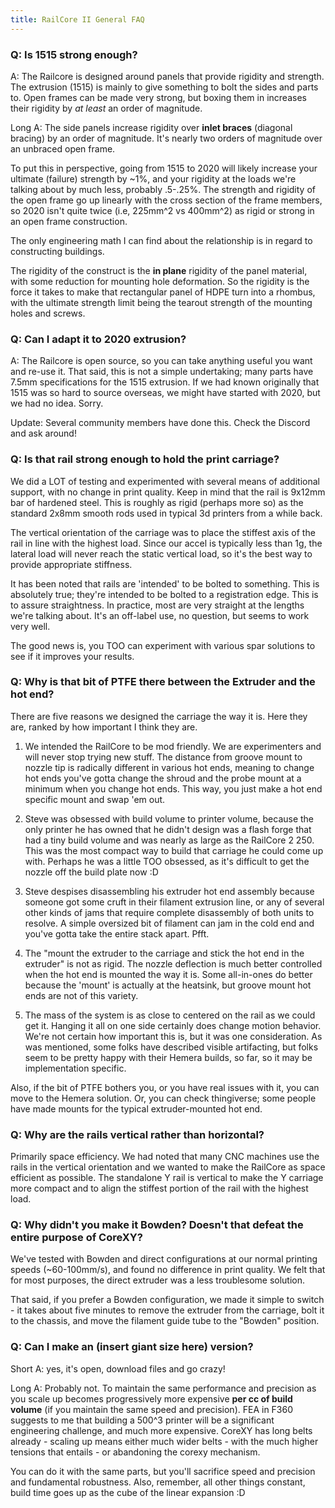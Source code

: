 ```yaml
---
title: RailCore II General FAQ
---
```

### Q: Is 1515 strong enough?

A: The Railcore is designed around panels that provide rigidity and strength. The extrusion (1515) is mainly to give something to bolt the sides and parts to. Open frames can be made very strong, but boxing them in increases their rigidity by *at least* an order of magnitude. 

Long A: The side panels increase rigidity over **inlet braces** (diagonal bracing) by an order of magnitude. It's nearly two orders of magnitude over an unbraced open frame. 

To put this in perspective, going from 1515 to 2020 will likely increase your ultimate (failure) strength by ~1%, and your rigidity at the loads we're talking about by much less, probably .5-.25%. The strength and rigidity of the open frame go up linearly with the cross section of the frame members, so 2020 isn't quite twice (i.e, 225mm^2 vs 400mm^2) as rigid or strong in an open frame construction. 

The only engineering math I can find about the relationship is in regard to constructing buildings. 

The rigidity of the construct is the **in plane** rigidity of the panel material, with some reduction for mounting hole deformation. So the rigidity is the force it takes to make that rectangular panel of HDPE turn into a rhombus, with the ultimate strength limit being the tearout strength of the mounting holes and screws. 

### Q: Can I adapt it to 2020 extrusion?

A: The Railcore is open source, so you can take anything useful you want and re-use it. That said, this is not a simple undertaking; many parts have 7.5mm specifications for the 1515 extrusion. If we had known originally that 1515 was so hard to source overseas, we might have started with 2020, but we had no idea. Sorry. 

Update: Several community members have done this. Check the Discord and ask around!

### Q: Is that rail strong enough to hold the print carriage?

We did a LOT of testing and experimented with several means of additional support, with no change in print quality. Keep in mind that the rail is 9x12mm bar of hardened steel. This is roughly as rigid (perhaps more so) as the standard 2x8mm smooth rods used in typical 3d printers from a while back. 

The vertical orientation of the carriage was to place the stiffest axis of the rail in line with the highest load. Since our accel is typically less than 1g, the lateral load will never reach the static vertical load, so it's the best way to provide appropriate stiffness. 

It has been noted that rails are 'intended' to be bolted to something. This is absolutely true; they're intended to be bolted to a registration edge. This is to assure straightness. In practice, most are very straight at the lengths we're talking about. It's an off-label use, no question, but seems to work very well. 

The good news is, you TOO can experiment with various spar solutions to see if it improves your results. 

### Q: Why is that bit of PTFE there between the Extruder and the hot end?

There are five reasons we designed the carriage the way it is. Here they are, ranked by how important I think they are.

1) We intended the RailCore to be mod friendly. We are experimenters and will never stop trying new stuff. The distance from groove mount to nozzle tip is radically different in various hot ends, meaning to change hot ends you've gotta change the shroud and the probe mount at a minimum when you change hot ends. This way, you just make a hot end specific mount and swap 'em out.

2) Steve was obsessed with build volume to printer volume, because the only printer he has owned that he didn't design was a flash forge that had a tiny build volume and was nearly as large as the RailCore 2 250. This was the most compact way to build that carriage he could come up with. Perhaps he was a little TOO obsessed, as it's difficult to get the nozzle off the build plate now :D

3) Steve despises disassembling his extruder hot end assembly because someone got some cruft in their filament extrusion line, or any of several other kinds of jams that require complete disassembly of both units to resolve. A simple oversized bit of filament can jam in the cold end and you've gotta take the entire stack apart. Pfft.

4) The "mount the extruder to the carriage and stick the hot end in the extruder" is not as rigid. The nozzle deflection is much better controlled when the hot end is mounted the way it is. Some all-in-ones do better because the 'mount' is actually at the heatsink, but groove mount hot ends are not of this variety.

5) The mass of the system is as close to centered on the rail as we could get it. Hanging it all on one side certainly does change motion behavior. We're not certain how important this is, but it was one consideration. As was mentioned, some folks have described visible artifacting, but folks seem to be pretty happy with their Hemera builds, so far, so it may be implementation specific.

Also, if the bit of PTFE bothers you, or you have real issues with it, you can move to the Hemera solution. Or, you can check thingiverse; some people have made mounts for the typical extruder-mounted hot end. 

### Q: Why are the rails vertical rather than horizontal?

Primarily space efficiency. We had noted that many CNC machines use the rails in the vertical orientation and we wanted to make the RailCore as space efficient as possible. The standalone Y rail is vertical to make the Y carriage more compact and to align the stiffest portion of the rail with the highest load. 

### Q: Why didn't you make it Bowden? Doesn't that defeat the entire purpose of CoreXY?

We've tested with Bowden and direct configurations at our normal printing speeds (~60-100mm/s), and found no difference in print quality. We felt that for most purposes, the direct extruder was a less troublesome solution. 

That said, if you prefer a Bowden configuration, we made it simple to switch - it takes about five minutes to remove the extruder from the carriage, bolt it to the chassis, and move the filament guide tube to the "Bowden" position. 

### Q: Can I make an (insert giant size here) version?

Short A: yes, it's open, download files and go crazy!

Long A: Probably not. To maintain the same performance and precision as you scale up becomes progressively more expensive **per cc of build volume** (if you maintain the same speed and precision). FEA in F360 suggests to me that building a 500^3 printer will be a significant engineering challenge, and much more expensive. CoreXY has long belts already - scaling up means either much wider belts - with the much higher tensions that entails - or abandoning the corexy mechanism.

You can do it with the same parts, but you'll sacrifice speed and precision and fundamental robustness. Also, remember, all other things constant, build time goes up as the cube of the linear expansion :D 
